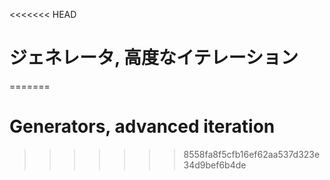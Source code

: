 
<<<<<<< HEAD
# ジェネレータ, 高度なイテレーション
=======
# Generators, advanced iteration
>>>>>>> 8558fa8f5cfb16ef62aa537d323e34d9bef6b4de
